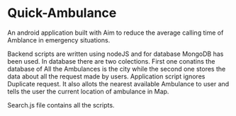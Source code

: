 # Quick-Ambulance

An android application built with Aim to reduce the average calling time of Amblance in emergency situations.

Backend scripts are written using nodeJS and for database MongoDB has been used. 
In database there are two colections. First one conatins the database of All the Ambulances is the city while the second one stores the data about all the request made by users.
Application script ignores Duplicate request. It also allots the nearest available Ambulance to user and tells the user the current location of ambulance in Map.

Search.js file contains all the scripts.

